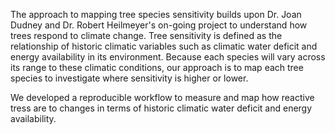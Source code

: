 <!-- Our Approach -->

The approach to mapping tree species sensitivity builds upon Dr. Joan Dudney and Dr. Robert Heilmeyer's on-going project to understand how trees respond to climate change. Tree sensitivity is defined as the relationship of historic climatic variables such as climatic water deficit and energy availability in its environment. Because each species will vary across its range to these climatic conditions, our approach is to map each tree species to investigate where sensitivity is higher or lower. 

We developed a reproducible workflow to measure and map how reactive tress are to changes in terms of historic climatic water deficit and energy availability. 